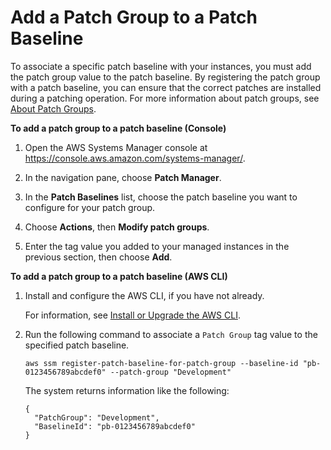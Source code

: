 # Add a Patch Group to a Patch Baseline<a name="sysman-patch-group-patchbaseline"></a>

To associate a specific patch baseline with your instances, you must add the patch group value to the patch baseline\. By registering the patch group with a patch baseline, you can ensure that the correct patches are installed during a patching operation\. For more information about patch groups, see [About Patch Groups](sysman-patch-patchgroups.md)\.

**To add a patch group to a patch baseline \(Console\)**

1. Open the AWS Systems Manager console at [https://console\.aws\.amazon\.com/systems\-manager/](https://console.aws.amazon.com/systems-manager/)\.

1. In the navigation pane, choose **Patch Manager**\.

1. In the **Patch Baselines** list, choose the patch baseline you want to configure for your patch group\.

1. Choose **Actions**, then **Modify patch groups**\.

1. Enter the tag value you added to your managed instances in the previous section, then choose **Add**\.

**To add a patch group to a patch baseline \(AWS CLI\)**

1. Install and configure the AWS CLI, if you have not already\.

   For information, see [Install or Upgrade the AWS CLI](getting-started-cli.md)\.

1. Run the following command to associate a `Patch Group` tag value to the specified patch baseline\.

   ```
   aws ssm register-patch-baseline-for-patch-group --baseline-id "pb-0123456789abcdef0" --patch-group "Development"
   ```

   The system returns information like the following:

   ```
   {
     "PatchGroup": "Development",
     "BaselineId": "pb-0123456789abcdef0"
   }
   ```